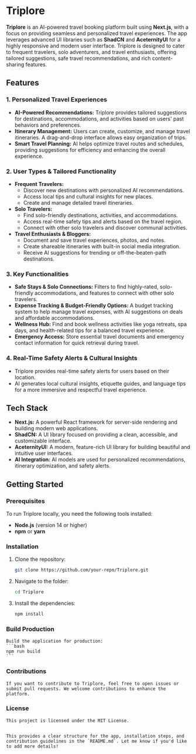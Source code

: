 # Triplore

**Triplore** is an AI-powered travel booking platform built using **Next.js**, with a focus on providing seamless and personalized travel experiences. The app leverages advanced UI libraries such as **ShadCN** and **AceternityUI** for a highly responsive and modern user interface. Triplore is designed to cater to frequent travelers, solo adventurers, and travel enthusiasts, offering tailored suggestions, safe travel recommendations, and rich content-sharing features.

## Features

### 1. **Personalized Travel Experiences**
   - **AI-Powered Recommendations:** Triplore provides tailored suggestions for destinations, accommodations, and activities based on users' past behaviors and preferences.
   - **Itinerary Management:** Users can create, customize, and manage travel itineraries. A drag-and-drop interface allows easy organization of trips.
   - **Smart Travel Planning:** AI helps optimize travel routes and schedules, providing suggestions for efficiency and enhancing the overall experience.

### 2. **User Types & Tailored Functionality**
   - **Frequent Travelers:** 
     - Discover new destinations with personalized AI recommendations.
     - Access local tips and cultural insights for new places.
     - Create and manage detailed travel itineraries.
   - **Solo Travelers:**
     - Find solo-friendly destinations, activities, and accommodations.
     - Access real-time safety tips and alerts based on the travel region.
     - Connect with other solo travelers and discover communal activities.
   - **Travel Enthusiasts & Bloggers:**
     - Document and save travel experiences, photos, and notes.
     - Create shareable itineraries with built-in social media integration.
     - Receive AI suggestions for trending or off-the-beaten-path destinations.

### 3. **Key Functionalities**
   - **Safe Stays & Solo Connections:** Filters to find highly-rated, solo-friendly accommodations, and features to connect with other solo travelers.
   - **Expense Tracking & Budget-Friendly Options:** A budget tracking system to help manage travel expenses, with AI suggestions on deals and affordable accommodations.
   - **Wellness Hub:** Find and book wellness activities like yoga retreats, spa days, and health-related tips for a balanced travel experience.
   - **Emergency Access:** Store essential travel documents and emergency contact information for quick retrieval during travel.

### 4. **Real-Time Safety Alerts & Cultural Insights**
   - Triplore provides real-time safety alerts for users based on their location. 
   - AI generates local cultural insights, etiquette guides, and language tips for a more immersive and respectful travel experience.

## Tech Stack

- **Next.js:** A powerful React framework for server-side rendering and building modern web applications.
- **ShadCN:** A UI library focused on providing a clean, accessible, and customizable interface.
- **AceternityUI:** A modern, feature-rich UI library for building beautiful and intuitive user interfaces.
- **AI Integration:** AI models are used for personalized recommendations, itinerary optimization, and safety alerts.

## Getting Started

### Prerequisites
To run Triplore locally, you need the following tools installed:
- **Node.js** (version 14 or higher)
- **npm** or **yarn**

### Installation
1. Clone the repository:
    ```bash
    git clone https://github.com/your-repo/Triplore.git
    ```
2. Navigate to the folder:
    ```bash
    cd Triplore
    ```
3. Install the dependencies:
    ```bash
    npm install
    ```

### Build Production
    Build the application for production:
    ```bash
    npm run build
    ```

### Contributions
    If you want to contribute to Triplore, feel free to open issues or submit pull requests. We welcome contributions to enhance the platform.

### License
    This project is licensed under the MIT License.


    This provides a clear structure for the app, installation steps, and contribution guidelines in the `README.md`. Let me know if you'd like to add more details!

